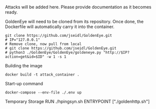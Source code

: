 Attacks will be added here. Please provide documentation as it becomes ready.

GoldenEye will need to be cloned from its repository. Once done, the Dockerfile will automatically carry it into the container.
```
git clone https://github.com/jseidl/GoldenEye.git
# IP="127.0.0.1"
# Remove clone, now pull from local
# git clone https://github.com/jseidl/GoldenEye.git
# python3 ./GoldenEye/GoldenEye/goldeneye.py "http://$IP?action=get&id=$ID" -w 1 -s 1
```
Building the image
```
docker build -t attack_container .
```
Start-up command
```
docker-compose --env-file ./.env up
```

Temporary Storage
RUN ./hpingsyn.sh
ENTRYPOINT ["./goldenhttp.sh"]